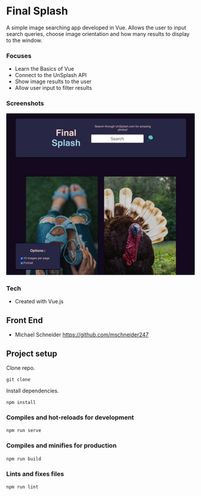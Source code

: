 # Final Splash
A simple image searching app developed in Vue. Allows the user to input search queries, choose image orientation and how many results to display to the window.

### Focuses
- Learn the Basics of Vue
- Connect to the UnSplash API
- Show image results to the user
- Allow user input to filter results

### Screenshots
![Final Splash](./screenshot.jpg)

### Tech
- Created with Vue.js

## Front End
- Michael Schneider https://github.com/mschneider247

## Project setup

Clone repo.
```
git clone
```
Install dependencies.
```
npm install
```

### Compiles and hot-reloads for development
```
npm run serve
```

### Compiles and minifies for production
```
npm run build
```

### Lints and fixes files
```
npm run lint
```
